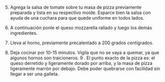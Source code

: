







5. Agrega la salsa de tomate sobre tu masa de pizza previamente preparada y lista en su respectivo molde. Esparce bien la salsa con ayuda de una cuchara para que quede uniforme en todos lados.

6. A continuación ponle el queso mozzarella rallado y luego los demás ingredientes.

7. Lleva al horno, previamente precalentado a 200 grados centígrados.

8. Deja cocinar por 10-15 minutos. Vigila que no se vaya a quemar, ya que algunos hornos son traicioneros.
9 . El punto exacto de la pizza es: el queso derretido y ligeramente dorado por arriba, y la masa de pizza ligeramente marrón por debajo. Debe poder quebrarse con facilidad sin llegar a ser una galleta.
